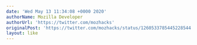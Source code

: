 ```yaml
---
date: 'Wed May 13 11:34:08 +0000 2020'
authorName: Mozilla Developer
authorUrl: 'https://twitter.com/mozhacks'
originalPost: 'https://twitter.com/mozhacks/status/1260533785445228544'
layout: like
---
```

